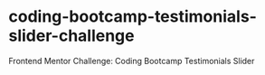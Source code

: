 # coding-bootcamp-testimonials-slider-challenge
Frontend Mentor Challenge: Coding Bootcamp Testimonials Slider
